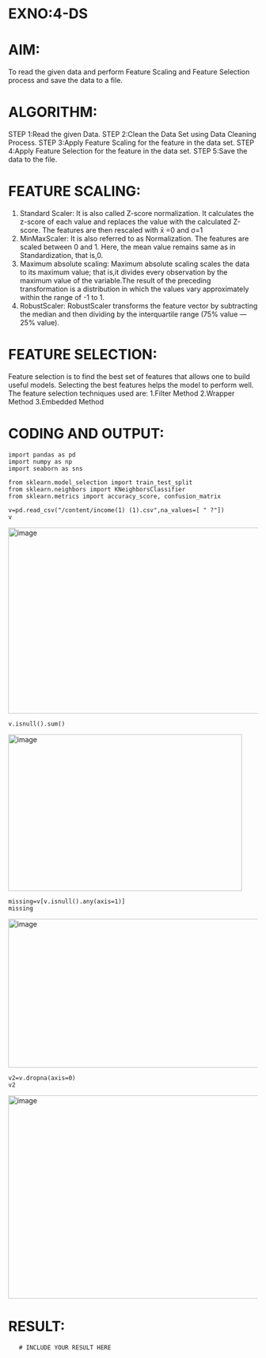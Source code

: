 # EXNO:4-DS
# AIM:
To read the given data and perform Feature Scaling and Feature Selection process and save the
data to a file.

# ALGORITHM:
STEP 1:Read the given Data.
STEP 2:Clean the Data Set using Data Cleaning Process.
STEP 3:Apply Feature Scaling for the feature in the data set.
STEP 4:Apply Feature Selection for the feature in the data set.
STEP 5:Save the data to the file.

# FEATURE SCALING:
1. Standard Scaler: It is also called Z-score normalization. It calculates the z-score of each value and replaces the value with the calculated Z-score. The features are then rescaled with x̄ =0 and σ=1
2. MinMaxScaler: It is also referred to as Normalization. The features are scaled between 0 and 1. Here, the mean value remains same as in Standardization, that is,0.
3. Maximum absolute scaling: Maximum absolute scaling scales the data to its maximum value; that is,it divides every observation by the maximum value of the variable.The result of the preceding transformation is a distribution in which the values vary approximately within the range of -1 to 1.
4. RobustScaler: RobustScaler transforms the feature vector by subtracting the median and then dividing by the interquartile range (75% value — 25% value).

# FEATURE SELECTION:
Feature selection is to find the best set of features that allows one to build useful models. Selecting the best features helps the model to perform well.
The feature selection techniques used are:
1.Filter Method
2.Wrapper Method
3.Embedded Method

# CODING AND OUTPUT:

```
import pandas as pd
import numpy as np
import seaborn as sns

from sklearn.model_selection import train_test_split
from sklearn.neighbors import KNeighborsClassifier
from sklearn.metrics import accuracy_score, confusion_matrix

v=pd.read_csv("/content/income(1) (1).csv",na_values=[ " ?"])
v
```
<img width="893" height="376" alt="image" src="https://github.com/user-attachments/assets/a49b776c-6353-4e73-924d-728a3f01c251" />

```
v.isnull().sum()
```
<img width="472" height="317" alt="image" src="https://github.com/user-attachments/assets/3168a23d-464a-4255-9cbb-ede0770e4838" />

```
missing=v[v.isnull().any(axis=1)]
missing
```
<img width="801" height="301" alt="image" src="https://github.com/user-attachments/assets/508e82b9-bc33-42b0-b6a1-f938fca17e0f" />

```
v2=v.dropna(axis=0)
v2
```
<img width="844" height="411" alt="image" src="https://github.com/user-attachments/assets/2718c5fb-48ec-4f74-9f14-fb7a723d6693" />



# RESULT:
       # INCLUDE YOUR RESULT HERE
